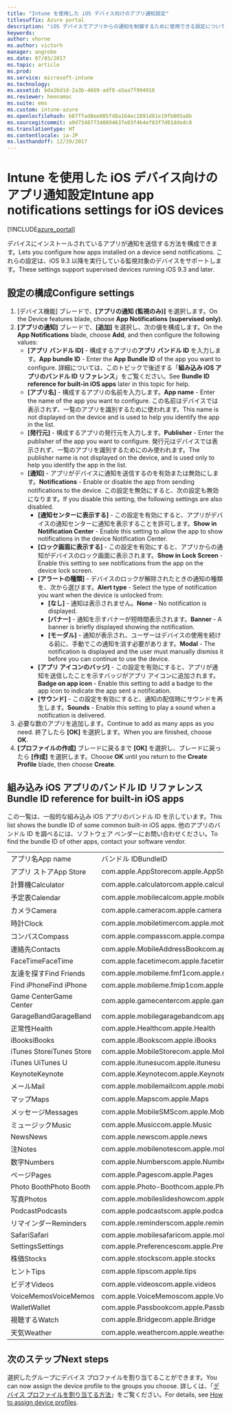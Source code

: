 ```yaml
---
title: "Intune を使用した iOS デバイス向けのアプリ通知設定"
titlesuffix: Azure portal
description: "iOS デバイスでアプリからの通知を制御するために使用できる設定について説明します。\""
keywords: 
author: vhorne
ms.author: victorh
manager: angrobe
ms.date: 07/03/2017
ms.topic: article
ms.prod: 
ms.service: microsoft-intune
ms.technology: 
ms.assetid: bda26d1d-2a3b-4669-adf8-a5aa7f994916
ms.reviewer: heenamac
ms.suite: ems
ms.custom: intune-azure
ms.openlocfilehash: b87ffad8ee005fd8a164ec2891d81e19fb005a8b
ms.sourcegitcommit: a9d734877340894637e03f4b4ef83f7d01ddedc8
ms.translationtype: HT
ms.contentlocale: ja-JP
ms.lasthandoff: 12/19/2017
---
```

# <a name="intune-app-notifications-settings-for-ios-devices"></a><span data-ttu-id="b6241-103">Intune を使用した iOS デバイス向けのアプリ通知設定</span><span class="sxs-lookup"><span data-stu-id="b6241-103">Intune app notifications settings for iOS devices</span></span>

[!INCLUDE[azure_portal](./includes/azure_portal.md)]

<span data-ttu-id="b6241-104">デバイスにインストールされているアプリが通知を送信する方法を構成できます。</span><span class="sxs-lookup"><span data-stu-id="b6241-104">Lets you configure how apps installed on a device send notifications.</span></span> <span data-ttu-id="b6241-105">これらの設定は、iOS 9.3 以降を実行している監視対象のデバイスをサポートします。</span><span class="sxs-lookup"><span data-stu-id="b6241-105">These settings support supervised devices running iOS 9.3 and later.</span></span>

## <a name="configure-settings"></a><span data-ttu-id="b6241-106">設定の構成</span><span class="sxs-lookup"><span data-stu-id="b6241-106">Configure settings</span></span>

1. <span data-ttu-id="b6241-107">[デバイス機能] ブレードで、**[アプリの通知 (監視のみ)]** を選択します。</span><span class="sxs-lookup"><span data-stu-id="b6241-107">On the Device features blade, choose **App Notifications (supervised only)**.</span></span>
2. <span data-ttu-id="b6241-108">**[アプリの通知]** ブレードで、**[追加]** を選択し、次の値を構成します。</span><span class="sxs-lookup"><span data-stu-id="b6241-108">On the **App Notifications** blade, choose **Add**, and then configure the following values:</span></span>
    - <span data-ttu-id="b6241-109">**[アプリ バンドル ID]** - 構成するアプリの**アプリ バンドル ID** を入力します。</span><span class="sxs-lookup"><span data-stu-id="b6241-109">**App bundle ID** - Enter the **App Bundle ID** of the app you want to configure.</span></span> <span data-ttu-id="b6241-110">詳細については、このトピックで後述する「**組み込み iOS アプリのバンドル ID リファレンス**」をご覧ください。</span><span class="sxs-lookup"><span data-stu-id="b6241-110">See **Bundle ID reference for built-in iOS apps** later in this topic for help.</span></span>
    - <span data-ttu-id="b6241-111">**[アプリ名]** - 構成するアプリの名前を入力します。</span><span class="sxs-lookup"><span data-stu-id="b6241-111">**App name** - Enter the name of the app you want to configure.</span></span> <span data-ttu-id="b6241-112">この名前はデバイスでは表示されず、一覧のアプリを識別するために使われます。</span><span class="sxs-lookup"><span data-stu-id="b6241-112">This name is not displayed on the device and is used to help you identify the app in the list.</span></span>
    - <span data-ttu-id="b6241-113">**[発行元]** - 構成するアプリの発行元を入力します。</span><span class="sxs-lookup"><span data-stu-id="b6241-113">**Publisher** - Enter the publisher of the app you want to configure.</span></span> <span data-ttu-id="b6241-114">発行元はデバイスでは表示されず、一覧のアプリを識別するためにのみ使われます。</span><span class="sxs-lookup"><span data-stu-id="b6241-114">The publisher name is not displayed on the device, and is used only to help you identify the app in the list.</span></span>
    - <span data-ttu-id="b6241-115">**[通知]** - アプリがデバイスに通知を送信するのを有効または無効にします。</span><span class="sxs-lookup"><span data-stu-id="b6241-115">**Notifications** - Enable or disable the app from sending notifications to the device.</span></span> <span data-ttu-id="b6241-116">この設定を無効にすると、次の設定も無効になります。</span><span class="sxs-lookup"><span data-stu-id="b6241-116">If you disable this setting, the following settings are also disabled.</span></span>
        - <span data-ttu-id="b6241-117">**[通知センターに表示する]** - この設定を有効にすると、アプリがデバイスの通知センターに通知を表示することを許可します。</span><span class="sxs-lookup"><span data-stu-id="b6241-117">**Show in Notification Center** - Enable this setting to allow the app to show notifications in the device Notification Center.</span></span>
        - <span data-ttu-id="b6241-118">**[ロック画面に表示する]** - この設定を有効にすると、アプリからの通知がデバイスのロック画面に表示されます。</span><span class="sxs-lookup"><span data-stu-id="b6241-118">**Show in Lock Screen** - Enable this setting to see notifications from the app on the device lock screen.</span></span>
        - <span data-ttu-id="b6241-119">**[アラートの種類]** - デバイスのロックが解除されたときの通知の種類を、次から選びます。</span><span class="sxs-lookup"><span data-stu-id="b6241-119">**Alert type** - Select the type of notification you want when the device is unlocked from:</span></span>
            - <span data-ttu-id="b6241-120">**[なし]** - 通知は表示されません。</span><span class="sxs-lookup"><span data-stu-id="b6241-120">**None** - No notification is displayed.</span></span>
            - <span data-ttu-id="b6241-121">**[バナー]** - 通知を示すバナーが短時間表示されます。</span><span class="sxs-lookup"><span data-stu-id="b6241-121">**Banner** - A banner is briefly displayed showing the notification.</span></span>
            - <span data-ttu-id="b6241-122">**[モーダル]** - 通知が表示され、ユーザーはデバイスの使用を続ける前に、手動でこの通知を消す必要があります。</span><span class="sxs-lookup"><span data-stu-id="b6241-122">**Modal** - The notification is displayed and the user must manually dismiss it before you can continue to use the device.</span></span>
        - <span data-ttu-id="b6241-123">**[アプリ アイコンのバッジ]** - この設定を有効にすると、アプリが通知を送信したことを示すバッジがアプリ アイコンに追加されます。</span><span class="sxs-lookup"><span data-stu-id="b6241-123">**Badge on app icon** - Enable this setting to add a badge to the app icon to indicate the app sent a notification.</span></span>
        - <span data-ttu-id="b6241-124">**[サウンド]** - この設定を有効にすると、通知の配信時にサウンドを再生します。</span><span class="sxs-lookup"><span data-stu-id="b6241-124">**Sounds** - Enable this setting to play a sound when a notification is delivered.</span></span>
3. <span data-ttu-id="b6241-125">必要な数のアプリを追加します。</span><span class="sxs-lookup"><span data-stu-id="b6241-125">Continue to add as many apps as you need.</span></span> <span data-ttu-id="b6241-126">終了したら **[OK]** を選択します。</span><span class="sxs-lookup"><span data-stu-id="b6241-126">When you are finished, choose **OK**.</span></span>
4. <span data-ttu-id="b6241-127">**[プロファイルの作成]** ブレードに戻るまで **[OK]** を選択し、ブレードに戻ったら **[作成]** を選択します。</span><span class="sxs-lookup"><span data-stu-id="b6241-127">Choose **OK** until you return to the **Create Profile** blade, then choose **Create**.</span></span> 


## <a name="bundle-id-reference-for-built-in-ios-apps"></a><span data-ttu-id="b6241-128">組み込み iOS アプリのバンドル ID リファレンス</span><span class="sxs-lookup"><span data-stu-id="b6241-128">Bundle ID reference for built-in iOS apps</span></span>

<span data-ttu-id="b6241-129">この一覧は、一般的な組み込み iOS アプリのバンドル ID を示しています。</span><span class="sxs-lookup"><span data-stu-id="b6241-129">This list shows the bundle ID of some common built-in iOS apps.</span></span> <span data-ttu-id="b6241-130">他のアプリのバンドル ID を調べるには、ソフトウェア ベンダーにお問い合わせください。</span><span class="sxs-lookup"><span data-stu-id="b6241-130">To find the bundle ID of other apps, contact your software vendor.</span></span> 

|||
|-|-|
|<span data-ttu-id="b6241-131">アプリ名</span><span class="sxs-lookup"><span data-stu-id="b6241-131">App name</span></span>|<span data-ttu-id="b6241-132">バンドル ID</span><span class="sxs-lookup"><span data-stu-id="b6241-132">BundleID</span></span>|
|<span data-ttu-id="b6241-133">アプリ ストア</span><span class="sxs-lookup"><span data-stu-id="b6241-133">App Store</span></span>|<span data-ttu-id="b6241-134">com.apple.AppStore</span><span class="sxs-lookup"><span data-stu-id="b6241-134">com.apple.AppStore</span></span>|
|<span data-ttu-id="b6241-135">計算機</span><span class="sxs-lookup"><span data-stu-id="b6241-135">Calculator</span></span>|<span data-ttu-id="b6241-136">com.apple.calculator</span><span class="sxs-lookup"><span data-stu-id="b6241-136">com.apple.calculator</span></span>|
|<span data-ttu-id="b6241-137">予定表</span><span class="sxs-lookup"><span data-stu-id="b6241-137">Calendar</span></span>|<span data-ttu-id="b6241-138">com.apple.mobilecal</span><span class="sxs-lookup"><span data-stu-id="b6241-138">com.apple.mobilecal</span></span>|
|<span data-ttu-id="b6241-139">カメラ</span><span class="sxs-lookup"><span data-stu-id="b6241-139">Camera</span></span>|<span data-ttu-id="b6241-140">com.apple.camera</span><span class="sxs-lookup"><span data-stu-id="b6241-140">com.apple.camera</span></span>|
|<span data-ttu-id="b6241-141">時計</span><span class="sxs-lookup"><span data-stu-id="b6241-141">Clock</span></span>|<span data-ttu-id="b6241-142">com.apple.mobiletimer</span><span class="sxs-lookup"><span data-stu-id="b6241-142">com.apple.mobiletimer</span></span>|
|<span data-ttu-id="b6241-143">コンパス</span><span class="sxs-lookup"><span data-stu-id="b6241-143">Compass</span></span>|<span data-ttu-id="b6241-144">com.apple.compass</span><span class="sxs-lookup"><span data-stu-id="b6241-144">com.apple.compass</span></span>|
|<span data-ttu-id="b6241-145">連絡先</span><span class="sxs-lookup"><span data-stu-id="b6241-145">Contacts</span></span>|<span data-ttu-id="b6241-146">com.apple.MobileAddressBook</span><span class="sxs-lookup"><span data-stu-id="b6241-146">com.apple.MobileAddressBook</span></span>|
|<span data-ttu-id="b6241-147">FaceTime</span><span class="sxs-lookup"><span data-stu-id="b6241-147">FaceTime</span></span>|<span data-ttu-id="b6241-148">com.apple.facetime</span><span class="sxs-lookup"><span data-stu-id="b6241-148">com.apple.facetime</span></span>|
|<span data-ttu-id="b6241-149">友達を探す</span><span class="sxs-lookup"><span data-stu-id="b6241-149">Find Friends</span></span>|<span data-ttu-id="b6241-150">com.apple.mobileme.fmf1</span><span class="sxs-lookup"><span data-stu-id="b6241-150">com.apple.mobileme.fmf1</span></span>|
|<span data-ttu-id="b6241-151">Find iPhone</span><span class="sxs-lookup"><span data-stu-id="b6241-151">Find iPhone</span></span>|<span data-ttu-id="b6241-152">com.apple.mobileme.fmip1</span><span class="sxs-lookup"><span data-stu-id="b6241-152">com.apple.mobileme.fmip1</span></span>|
|<span data-ttu-id="b6241-153">Game Center</span><span class="sxs-lookup"><span data-stu-id="b6241-153">Game Center</span></span>|<span data-ttu-id="b6241-154">com.apple.gamecenter</span><span class="sxs-lookup"><span data-stu-id="b6241-154">com.apple.gamecenter</span></span>|
|<span data-ttu-id="b6241-155">GarageBand</span><span class="sxs-lookup"><span data-stu-id="b6241-155">GarageBand</span></span>|<span data-ttu-id="b6241-156">com.apple.mobilegarageband</span><span class="sxs-lookup"><span data-stu-id="b6241-156">com.apple.mobilegarageband</span></span>|
|<span data-ttu-id="b6241-157">正常性</span><span class="sxs-lookup"><span data-stu-id="b6241-157">Health</span></span>|<span data-ttu-id="b6241-158">com.apple.Health</span><span class="sxs-lookup"><span data-stu-id="b6241-158">com.apple.Health</span></span>|
|<span data-ttu-id="b6241-159">iBooks</span><span class="sxs-lookup"><span data-stu-id="b6241-159">iBooks</span></span>|<span data-ttu-id="b6241-160">com.apple.iBooks</span><span class="sxs-lookup"><span data-stu-id="b6241-160">com.apple.iBooks</span></span>|
|<span data-ttu-id="b6241-161">iTunes Store</span><span class="sxs-lookup"><span data-stu-id="b6241-161">iTunes Store</span></span>|<span data-ttu-id="b6241-162">com.apple.MobileStore</span><span class="sxs-lookup"><span data-stu-id="b6241-162">com.apple.MobileStore</span></span>|
|<span data-ttu-id="b6241-163">iTunes U</span><span class="sxs-lookup"><span data-stu-id="b6241-163">iTunes U</span></span>|<span data-ttu-id="b6241-164">com.apple.itunesu</span><span class="sxs-lookup"><span data-stu-id="b6241-164">com.apple.itunesu</span></span>|
|<span data-ttu-id="b6241-165">Keynote</span><span class="sxs-lookup"><span data-stu-id="b6241-165">Keynote</span></span>|<span data-ttu-id="b6241-166">com.apple.Keynote</span><span class="sxs-lookup"><span data-stu-id="b6241-166">com.apple.Keynote</span></span>|
|<span data-ttu-id="b6241-167">メール</span><span class="sxs-lookup"><span data-stu-id="b6241-167">Mail</span></span>|<span data-ttu-id="b6241-168">com.apple.mobilemail</span><span class="sxs-lookup"><span data-stu-id="b6241-168">com.apple.mobilemail</span></span>|
|<span data-ttu-id="b6241-169">マップ</span><span class="sxs-lookup"><span data-stu-id="b6241-169">Maps</span></span>|<span data-ttu-id="b6241-170">com.apple.Maps</span><span class="sxs-lookup"><span data-stu-id="b6241-170">com.apple.Maps</span></span>|
|<span data-ttu-id="b6241-171">メッセージ</span><span class="sxs-lookup"><span data-stu-id="b6241-171">Messages</span></span>|<span data-ttu-id="b6241-172">com.apple.MobileSMS</span><span class="sxs-lookup"><span data-stu-id="b6241-172">com.apple.MobileSMS</span></span>|
|<span data-ttu-id="b6241-173">ミュージック</span><span class="sxs-lookup"><span data-stu-id="b6241-173">Music</span></span>|<span data-ttu-id="b6241-174">com.apple.Music</span><span class="sxs-lookup"><span data-stu-id="b6241-174">com.apple.Music</span></span>|
|<span data-ttu-id="b6241-175">News</span><span class="sxs-lookup"><span data-stu-id="b6241-175">News</span></span>|<span data-ttu-id="b6241-176">com.apple.news</span><span class="sxs-lookup"><span data-stu-id="b6241-176">com.apple.news</span></span>|
|<span data-ttu-id="b6241-177">注</span><span class="sxs-lookup"><span data-stu-id="b6241-177">Notes</span></span>|<span data-ttu-id="b6241-178">com.apple.mobilenotes</span><span class="sxs-lookup"><span data-stu-id="b6241-178">com.apple.mobilenotes</span></span>|
|<span data-ttu-id="b6241-179">数字</span><span class="sxs-lookup"><span data-stu-id="b6241-179">Numbers</span></span>|<span data-ttu-id="b6241-180">com.apple.Numbers</span><span class="sxs-lookup"><span data-stu-id="b6241-180">com.apple.Numbers</span></span>|
|<span data-ttu-id="b6241-181">ページ</span><span class="sxs-lookup"><span data-stu-id="b6241-181">Pages</span></span>|<span data-ttu-id="b6241-182">com.apple.Pages</span><span class="sxs-lookup"><span data-stu-id="b6241-182">com.apple.Pages</span></span>|
|<span data-ttu-id="b6241-183">Photo Booth</span><span class="sxs-lookup"><span data-stu-id="b6241-183">Photo Booth</span></span>|<span data-ttu-id="b6241-184">com.apple.Photo-Booth</span><span class="sxs-lookup"><span data-stu-id="b6241-184">com.apple.Photo-Booth</span></span>|
|<span data-ttu-id="b6241-185">写真</span><span class="sxs-lookup"><span data-stu-id="b6241-185">Photos</span></span>|<span data-ttu-id="b6241-186">com.apple.mobileslideshow</span><span class="sxs-lookup"><span data-stu-id="b6241-186">com.apple.mobileslideshow</span></span>|
|<span data-ttu-id="b6241-187">Podcast</span><span class="sxs-lookup"><span data-stu-id="b6241-187">Podcasts</span></span>|<span data-ttu-id="b6241-188">com.apple.podcasts</span><span class="sxs-lookup"><span data-stu-id="b6241-188">com.apple.podcasts</span></span>|
|<span data-ttu-id="b6241-189">リマインダー</span><span class="sxs-lookup"><span data-stu-id="b6241-189">Reminders</span></span>|<span data-ttu-id="b6241-190">com.apple.reminders</span><span class="sxs-lookup"><span data-stu-id="b6241-190">com.apple.reminders</span></span>|
|<span data-ttu-id="b6241-191">Safari</span><span class="sxs-lookup"><span data-stu-id="b6241-191">Safari</span></span>|<span data-ttu-id="b6241-192">com.apple.mobilesafari</span><span class="sxs-lookup"><span data-stu-id="b6241-192">com.apple.mobilesafari</span></span>|
|<span data-ttu-id="b6241-193">Settings</span><span class="sxs-lookup"><span data-stu-id="b6241-193">Settings</span></span>|<span data-ttu-id="b6241-194">com.apple.Preferences</span><span class="sxs-lookup"><span data-stu-id="b6241-194">com.apple.Preferences</span></span>|
|<span data-ttu-id="b6241-195">株価</span><span class="sxs-lookup"><span data-stu-id="b6241-195">Stocks</span></span>|<span data-ttu-id="b6241-196">com.apple.stocks</span><span class="sxs-lookup"><span data-stu-id="b6241-196">com.apple.stocks</span></span>|
|<span data-ttu-id="b6241-197">ヒント</span><span class="sxs-lookup"><span data-stu-id="b6241-197">Tips</span></span>|<span data-ttu-id="b6241-198">com.apple.tips</span><span class="sxs-lookup"><span data-stu-id="b6241-198">com.apple.tips</span></span>|
|<span data-ttu-id="b6241-199">ビデオ</span><span class="sxs-lookup"><span data-stu-id="b6241-199">Videos</span></span>|<span data-ttu-id="b6241-200">com.apple.videos</span><span class="sxs-lookup"><span data-stu-id="b6241-200">com.apple.videos</span></span>|
|<span data-ttu-id="b6241-201">VoiceMemos</span><span class="sxs-lookup"><span data-stu-id="b6241-201">VoiceMemos</span></span>|<span data-ttu-id="b6241-202">com.apple.VoiceMemos</span><span class="sxs-lookup"><span data-stu-id="b6241-202">com.apple.VoiceMemos</span></span>|
|<span data-ttu-id="b6241-203">Wallet</span><span class="sxs-lookup"><span data-stu-id="b6241-203">Wallet</span></span>|<span data-ttu-id="b6241-204">com.apple.Passbook</span><span class="sxs-lookup"><span data-stu-id="b6241-204">com.apple.Passbook</span></span>|
|<span data-ttu-id="b6241-205">視聴する</span><span class="sxs-lookup"><span data-stu-id="b6241-205">Watch</span></span>|<span data-ttu-id="b6241-206">com.apple.Bridge</span><span class="sxs-lookup"><span data-stu-id="b6241-206">com.apple.Bridge</span></span>|
|<span data-ttu-id="b6241-207">天気</span><span class="sxs-lookup"><span data-stu-id="b6241-207">Weather</span></span>|<span data-ttu-id="b6241-208">com.apple.weather</span><span class="sxs-lookup"><span data-stu-id="b6241-208">com.apple.weather</span></span>|

## <a name="next-steps"></a><span data-ttu-id="b6241-209">次のステップ</span><span class="sxs-lookup"><span data-stu-id="b6241-209">Next steps</span></span>

<span data-ttu-id="b6241-210">選択したグループにデバイス プロファイルを割り当てることができます。</span><span class="sxs-lookup"><span data-stu-id="b6241-210">You can now assign the device profile to the groups you choose.</span></span> <span data-ttu-id="b6241-211">詳しくは、「[デバイス プロファイルを割り当てる方法](device-profile-assign.md)」をご覧ください。</span><span class="sxs-lookup"><span data-stu-id="b6241-211">For details, see [How to assign device profiles](device-profile-assign.md).</span></span>
